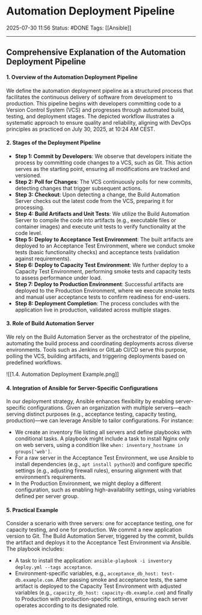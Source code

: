 # Automation Deployment Pipeline

2025-07-30 11:56
Status: #DONE 
Tags: [[Ansible]]

---
## Comprehensive Explanation of the Automation Deployment Pipeline

#### 1. Overview of the Automation Deployment Pipeline
We define the automation deployment pipeline as a structured process that facilitates the continuous delivery of software from development to production. This pipeline begins with developers committing code to a Version Control System (VCS) and progresses through automated build, testing, and deployment stages. The depicted workflow illustrates a systematic approach to ensure quality and reliability, aligning with DevOps principles as practiced on July 30, 2025, at 10:24 AM CEST.

#### 2. Stages of the Deployment Pipeline
- **Step 1: Commit by Developers**: We observe that developers initiate the process by committing code changes to a VCS, such as Git. This action serves as the starting point, ensuring all modifications are tracked and versioned.
- **Step 2: Poll for Changes**: The VCS continuously polls for new commits, detecting changes that trigger subsequent actions.
- **Step 3: Checkout**: Upon detecting a change, the Build Automation Server checks out the latest code from the VCS, preparing it for processing.
- **Step 4: Build Artifacts and Unit Tests**: We utilize the Build Automation Server to compile the code into artifacts (e.g., executable files or container images) and execute unit tests to verify functionality at the code level.
- **Step 5: Deploy to Acceptance Test Environment**: The built artifacts are deployed to an Acceptance Test Environment, where we conduct smoke tests (basic functionality checks) and acceptance tests (validation against requirements).
- **Step 6: Deploy to Capacity Test Environment**: We further deploy to a Capacity Test Environment, performing smoke tests and capacity tests to assess performance under load.
- **Step 7: Deploy to Production Environment**: Successful artifacts are deployed to the Production Environment, where we execute smoke tests and manual user acceptance tests to confirm readiness for end-users.
- **Step 8: Deployment Completion**: The process concludes with the application live in production, validated across multiple stages.

#### 3. Role of Build Automation Server
We rely on the Build Automation Server as the orchestrator of the pipeline, automating the build process and coordinating deployments across diverse environments. Tools such as Jenkins or GitLab CI/CD serve this purpose, polling the VCS, building artifacts, and triggering deployments based on predefined workflows.

![[1.4. Automation Deployment Example.png]]

#### 4. Integration of Ansible for Server-Specific Configurations
In our deployment strategy, Ansible enhances flexibility by enabling server-specific configurations. Given an organization with multiple servers—each serving distinct purposes (e.g., acceptance testing, capacity testing, production)—we can leverage Ansible to tailor configurations. For instance:
- We create an inventory file listing all servers and define playbooks with conditional tasks. A playbook might include a task to install Nginx only on web servers, using a condition like `when: inventory_hostname in groups['web']`.
- For a raw server in the Acceptance Test Environment, we use Ansible to install dependencies (e.g., `apt install python3`) and configure specific settings (e.g., adjusting firewall rules), ensuring alignment with that environment’s requirements.
- In the Production Environment, we might deploy a different configuration, such as enabling high-availability settings, using variables defined per server group.

#### 5. Practical Example
Consider a scenario with three servers: one for acceptance testing, one for capacity testing, and one for production. We commit a new application version to Git. The Build Automation Server, triggered by the commit, builds the artifact and deploys it to the Acceptance Test Environment via Ansible. The playbook includes:
- A task to install the application: `ansible-playbook -i inventory deploy.yml --tags acceptance`.
- Environment-specific variables, e.g., `acceptance_db_host: test-db.example.com`.
After passing smoke and acceptance tests, the same artifact is deployed to the Capacity Test Environment with adjusted variables (e.g., `capacity_db_host: capacity-db.example.com`) and finally to Production with production-specific settings, ensuring each server operates according to its designated role.
